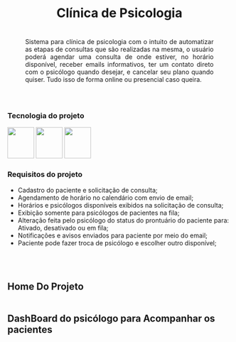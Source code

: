 <h1 style="text-align: center;">Clínica de Psicologia</h1>
 
  <p style="padding: 20px 40px 40px 40px; text-align: justify;">Sistema para clínica de psicologia com o intuito de automatizar as etapas de consultas que são realizadas na mesma, o usuário poderá agendar uma consulta de onde estiver, no horário disponível, receber emails informativos, ter um contato direto com o psicólogo quando desejar, e cancelar seu plano quando quiser. Tudo isso de forma online ou presencial caso queira.  
 </p>

 
   <h3>Tecnologia do projeto</h3>

<div>
        <img width="60" height="70" src="https://icongr.am/devicon/mysql-original-wordmark.svg?size=128&color=a234d5" alt="">
        <img width="60" height="70" src="https://icongr.am/devicon/php-original.svg?size=128&color=a234d5" alt="">
        <img width="60" height="70" src="https://icongr.am/devicon/bootstrap-plain-wordmark.svg?size=128&color=a234d5" alt="">
</div>
 
 <h3>Requisitos do projeto</h3>
 
 - Cadastro do paciente e solicitação de consulta;
 - Agendamento de horário no calendário com envio de email;
 - Horários e psicólogos disponíveis exibidos na solicitação de consulta; 
 - Exibição somente para psicólogos de pacientes na fila;
 - Alteração feita pelo psicólogo do status do prontuário do paciente para: Ativado, desativado ou em fila;
 - Notificações e avisos enviados para paciente por meio do email; 
 - Paciente pode fazer troca de psicólogo e escolher outro disponível;
 
 <br> 
 <br> 
 <h2>Home Do Projeto</h2>
 <img src="https://user-images.githubusercontent.com/39596008/187743472-fc5b37af-afd6-475a-857d-161a3298595f.png" alt="">
 
 <br> 
 <h2>DashBoard do psicólogo para Acompanhar os pacientes </h2>
 <img src="https://user-images.githubusercontent.com/39596008/187743472-fc5b37af-afd6-475a-857d-161a3298595f.png" alt="">
 
 
 

 

